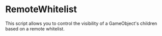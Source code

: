 # RemoteWhitelist
This script allows you to control the visibility of a GameObject's children based on a remote whitelist.
